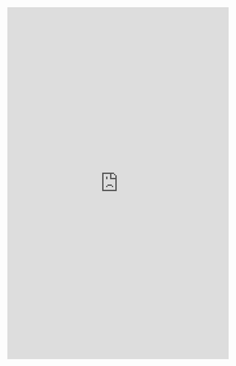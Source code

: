 <iframe class="repl" width="100%" height="800px" frameborder="0" src="https://repl.it/@azablan/nickname?lite=true"></iframe>

